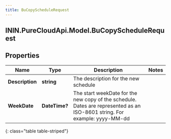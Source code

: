 ```yaml
---
title: BuCopyScheduleRequest
---
```

## ININ.PureCloudApi.Model.BuCopyScheduleRequest

## Properties

|Name | Type | Description | Notes|
|------------ | ------------- | ------------- | -------------|
| **Description** | **string** | The description for the new schedule | |
| **WeekDate** | **DateTime?** | The start weekDate for the new copy of the schedule. Dates are represented as an ISO-8601 string. For example: yyyy-MM-dd | |
{: class="table table-striped"}


